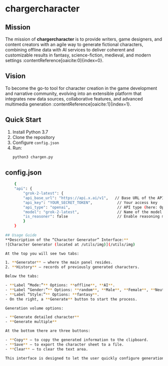 # chargercharacter

## Mission  
The mission of **chargercharacter** is to provide writers, game designers, and content creators with an agile way to generate fictional characters, combining offline data with AI services to deliver coherent and customizable results in fantasy, science-fiction, medieval, and modern settings :contentReference[oaicite:0]{index=0}.

## Vision  
To become the go-to tool for character creation in the game development and narrative community, evolving into an extensible platform that integrates new data sources, collaborative features, and advanced multimedia generation :contentReference[oaicite:1]{index=1}.

## Quick Start  
1. Install Python 3.7  
2. Clone the repository  
3. Configure `config.json`  
4. Run:
   ```bash
   python3 chargen.py

## config.json
```bash
    {
    "api": {
        "grok-2-latest": {
        "api_base_url": "https://api.x.ai/v1",   // Base URL of the API
        "api_key": "YOUR_SECRET_TOKEN",           // Your access key
        "api_type": "openai",                     // API type (here: OpenAI)
        "model": "grok-2-latest",                 // Name of the model to invoke
        "is_reasoner": false                      // Enable reasoning mode? (true/false)
        }
    }
    
## Usage Guide  
**Description of the “Character Generator” Interface:**  
![Character Generator (located at /utils/img)](/utils/img)

At the top you will see two tabs:

1. **Generator** — where the main panel resides.  
2. **History** — records of previously generated characters.

Below the tabs:

- **Label “Mode:”** Options: **offline**, **AI**.  
- **Label “Gender:”** Options: **random**, **Male**, **Female**, **Neutral**.  
- **Label “Style:”** Options: **fantasy**.  
- On the right, a **Generate** button to start the process.

Generation volume options:

- **Generate detailed character**  
- **Generate multiple**

At the bottom there are three buttons:

- **Copy** — to copy the generated information to the clipboard.  
- **Save** — to export the character sheet to a file.  
- **Clear** — to clear the text area.

This interface is designed to let the user quickly configure generation parameters, view progress, and manage the output (copy, save, or clear), all within a dark theme accented in orange for titles and active controls.  
